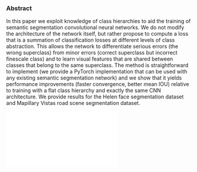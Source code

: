 ### Abstract

In this paper we exploit knowledge of class hierarchies to aid the training of semantic segmentation convolutional neural networks. We do not modify the architecture of the network itself, but rather propose to compute a loss that is a summation of classification losses at different levels of class abstraction. This allows the network to differentiate serious errors (the wrong superclass) from minor errors (correct superclass but incorrect finescale class) and to learn visual features that are shared between classes that belong to the same superclass. The method is straightforward to implement (we provide a PyTorch implementation that can be used with any existing semantic segmentation network) and we show that it yields performance improvements (faster convergence, better mean IOU) relative to training with a flat class hierarchy and exactly the same CNN architecture. We provide results for the Helen face segmentation dataset and Mapillary Vistas road scene segmentation dataset.

![HSS_overview](imgs/HSSOverview.pdf)
